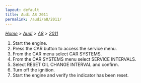 ```yaml
---
layout: default
title: Audi A8 2011
permalink: /audi/a8/2011/
---
```

[*Home*](/) > [*Audi*](/audi/) > [*A8*](/audi/a8/) > [*2011*](/audi/a8/2011/)
1. Start the engine.
2. Press the CAR button to access the service menu.
3. From the CAR menu select CAR SYSTEMS.
4. From the CAR SYSTEMS menu select SERVICE INTERVALS.
5. Select RESET OIL CHANGE INTERVAL and confirm.
6. Turn off the ignition.
7. Start the engine and verify the indicator has been reset.